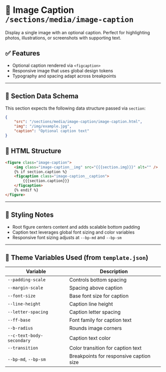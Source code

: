 # 📂 Image Caption `/sections/media/image-caption`

Display a single image with an optional caption. Perfect for highlighting photos, illustrations, or screenshots with supporting text.

## ✅ Features

-   Optional caption rendered via `<figcaption>`
-   Responsive image that uses global design tokens
-   Typography and spacing adapt across breakpoints

---

## 🧾 Section Data Schema

This section expects the following data structure passed via `section`:

```json
{
	"src": "/sections/media/image-caption/image-caption.html",
	"img": "/img/example.jpg",
	"caption": "Optional caption text"
}
```

## 🧱 HTML Structure

```html
<figure class="image-caption">
	<img class="image-caption__img" src="{{{section.img}}}" alt="" />
	{% if section.caption %}
	<figcaption class="image-caption__caption">
		{{{section.caption}}}
	</figcaption>
	{% endif %}
</figure>
```

---

## 🎨 Styling Notes

-   Root figure centers content and adds scalable bottom padding
-   Caption text leverages global font sizing and color variables
-   Responsive font sizing adjusts at `--bp-md` and `--bp-sm`

---

## 🧩 Theme Variables Used (from `template.json`)

| Variable                  | Description                             |
| ------------------------- | --------------------------------------- |
| `--padding-scale`         | Controls bottom spacing                 |
| `--margin-scale`          | Spacing above caption                   |
| `--font-size`             | Base font size for caption              |
| `--line-height`           | Caption line height                     |
| `--letter-spacing`        | Caption letter spacing                  |
| `--ff-base`               | Font family for caption text            |
| `--b-radius`              | Rounds image corners                    |
| `--c-text-body-secondary` | Caption text color                      |
| `--transition`            | Color transition for caption text       |
| `--bp-md`, `--bp-sm`      | Breakpoints for responsive caption size |
